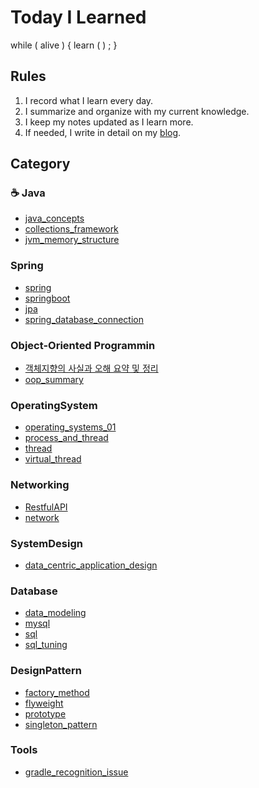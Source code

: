 # Today I Learned

while ( alive ) { learn ( ) ; }

## Rules
1. I record what I learn every day.
2. I summarize and organize with my current knowledge.
3. I keep my notes updated as I learn more.
4. If needed, I write in detail on my [blog](https://velog.io/@letsmake/posts).

## Category

### ☕ Java
- [java_concepts](./Java/java_concepts.md.md)
- [collections_framework](./Java/java_collections_framework.md)
- [jvm_memory_structure](./Java/jvm_memory_structure.md)

### Spring
- [spring](./Spring/spring.md)
- [springboot](./Spring/springboot.md)
- [jpa](./Spring/jpa.md)
- [spring_database_connection](./Spring/spring_database_connection.md)

### Object-Oriented Programmin
- [객체지향의 사실과 오해 요약 및 정리](./Oop/oop_introduction_with_misunderstandings_and_realities.md.md)
- [oop_summary](./Oop/oop_summary.md.md)

### OperatingSystem
- [operating_systems_01](./OperatingSystem/operating_systems_01.md)
- [process_and_thread](./OperatingSystem/process_and_thread.md)
- [thread](./OperatingSystem/thread.md)
- [virtual_thread](./OperatingSystem/virtual_thread.md)

### Networking
- [RestfulAPI](./Networking/HTTP/RestfulAPI.md)
- [network](./Networking/network.md)

### SystemDesign
- [data_centric_application_design](./SystemDesign/data_centric_application_design.md)

### Database
- [data_modeling](./Database/data_modeling.md)
- [mysql](./Database/mysql.md)
- [sql](./Database/sql.md)
- [sql_tuning](./Database/sql_tuning.md)

### DesignPattern
- [factory_method](./DesignPattern/factory_method.md)
- [flyweight](./DesignPattern/flyweight.md)
- [prototype](./DesignPattern/prototype.md)
- [singleton_pattern](./DesignPattern/singleton_pattern.md)

### Tools
- [gradle_recognition_issue](./Tools/gradle_recognition_issue.md)
